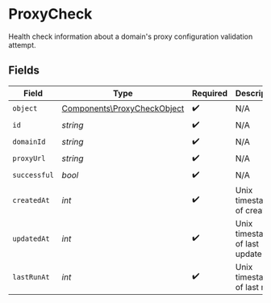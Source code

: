 # ProxyCheck

Health check information about a domain's proxy configuration validation attempt.


## Fields

| Field                                                                      | Type                                                                       | Required                                                                   | Description                                                                |
| -------------------------------------------------------------------------- | -------------------------------------------------------------------------- | -------------------------------------------------------------------------- | -------------------------------------------------------------------------- |
| `object`                                                                   | [Components\ProxyCheckObject](../../Models/Components/ProxyCheckObject.md) | :heavy_check_mark:                                                         | N/A                                                                        |
| `id`                                                                       | *string*                                                                   | :heavy_check_mark:                                                         | N/A                                                                        |
| `domainId`                                                                 | *string*                                                                   | :heavy_check_mark:                                                         | N/A                                                                        |
| `proxyUrl`                                                                 | *string*                                                                   | :heavy_check_mark:                                                         | N/A                                                                        |
| `successful`                                                               | *bool*                                                                     | :heavy_check_mark:                                                         | N/A                                                                        |
| `createdAt`                                                                | *int*                                                                      | :heavy_check_mark:                                                         | Unix timestamp of creation.<br/>                                           |
| `updatedAt`                                                                | *int*                                                                      | :heavy_check_mark:                                                         | Unix timestamp of last update.<br/>                                        |
| `lastRunAt`                                                                | *int*                                                                      | :heavy_check_mark:                                                         | Unix timestamp of last run.<br/>                                           |